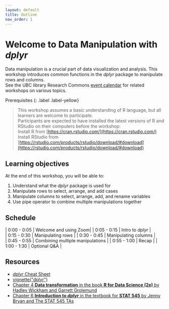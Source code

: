 ```yaml
---
layout: default
title: Outline
nav_order: 1
---
```


# Welcome to Data Manipulation with *dplyr*

Data manipulation is a crucial part of data visualization and analysis. This workshop introduces common functions in the *dplyr* package to manipulate rows and  columns.  
See the UBC library Research Commons [event calendar](https://researchcommons.library.ubc.ca/events/) for related workshops on various topics.  

Prerequisites
{: .label .label-yellow}
> This workshop assumes a basic understanding of R language, but all learners are welcome to participate.  
Participants are expected to have installed the latest versions of R and RStudio on their computers before the workshop:  
Install R from [https://cran.rstudio.com/](https://cran.rstudio.com/)   
Install RStudio from [https://rstudio.com/products/rstudio/download/#download](https://rstudio.com/products/rstudio/download/#download)  

## Learning objectives

At the end of this workshop, you will be able to:
1. Understand what the *dplyr* package is used for
2. Manipulate rows to select, arrange, and add cases
3. Manipulate columns to select, arrange, add, and rename variables
4. Use pipe operator to combine multiple manipulations together

## Schedule

| 0:00 - 0:05 | Welcome and using Zoom|
| 0:05 - 0:15 | Intro to *dplyr* |  
| 0:15 - 0:30 | Manipulating rows |
| 0:30 - 0:45 | Manipulating columns |  
| 0:45 - 0:55 | Combining multiple manipulations | 
| 0:55 - 1:00 | Recap |
| 1:00 - 1:30 | Optional Q&A |

## Resources
* [*dplyr* Cheat Sheet](https://raw.githubusercontent.com/rstudio/cheatsheets/main/data-transformation.pdf)
* [vignette("dplyr")](https://dplyr.tidyverse.org/articles/dplyr.html)
* [Chapter 4 **Data transformation** in the book **R for Data Science (2e)** by Hadley Wickham and Garrett Grolemund](https://r4ds.hadley.nz/data-transform.html)
* [Chapter 6 **Introduction to *dplyr*** in the textbook for **STAT 545** by Jenny Bryan and The STAT 545 TAs](https://stat545.com/dplyr-intro.html)